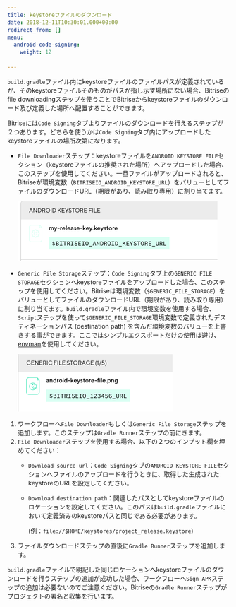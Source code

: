 ```yaml
---
title: keystoreファイルのダウンロード
date: 2018-12-11T10:30:01.000+00:00
redirect_from: []
menu:
  android-code-signing:
    weight: 12

---
```

`build.gradle`ファイル内にkeystoreファイルのファイルパスが定義されているが、そのkeystoreファイルそのものがパスが指し示す場所にない場合、Bitriseのfile downloadingステップを使うことでBitriseからkeystoreファイルのダウンロード及び定義した場所へ配置することができます。

Bitriseには`Code Signing`タブよりファイルのダウンロードを行えるステップが２つあります。どちらを使うかは`Code Signing`タブ内にアップロードしたkeystoreファイルの場所次第になります。

* `File Downloader`ステップ：keystoreファイルを`ANDROID KEYSTORE FILE`セクション（keystoreファイルの推奨された場所）へアップロードした場合、このステップを使用してください。一旦ファイルがアップロードされると、Bitriseが環境変数（`BITRISEIO_ANDROID_KEYSTORE_URL`）をバリューとしてファイルのダウンロードURL（期限があり、読み取り専用）に割り当てます。

  ![](/img/android-keystore.png)
* `Generic File Storage`ステップ：`Code Signing`タブ上の`GENERIC FILE STORAGE`セクションへkeystoreファイルをアップロードした場合、このステップを使用してください。Bitriseは環境変数（`$GENERIC_FILE_STORAGE`）をバリューとしてファイルのダウンロードURL（期限があり、読み取り専用）に割り当てます。`build.gradle`ファイル内で環境変数を使用する場合、`Script`ステップを使って`$GENERIC_FILE_STORAGE`環境変数で定義されたデスティネーションパス (destination path) を含んだ環境変数のバリューを上書きする事ができます。ここではシンプルエクスポートだけの使用は避け、[envman](/tips-and-tricks/expose-environment-variable/)を使用してください。

  ![](/img/keystore-generic.png)

1. ワークフローへ`File Downloader`もしくは`Generic File Storage`ステップを追加します。このステップは`Gradle Runner`ステップの前にきます。
2. `File Downloader`ステップを使用する場合、以下の２つのインプット欄を埋めてください：
   * `Download source url`：`Code Signing`タブの`ANDROID KEYSTORE FILE`セクションへファイルのアップロードを行うときに、取得した生成されたkeystoreのURLを設定してください。
   * `Download destination path`：関連したパスとしてkeystoreファイルのロケーションを設定してください。このパスは`build.gradle`ファイルにおいて定義済みのkeystoreパスと同じである必要があります。

     (例：`file://$HOME/keystores/project_release.keystore`)
3. ファイルダウンロードステップの直後に`Gradle Runner`ステップを追加します。

`build.gradle`ファイルで明記した同じロケーションへkeystoreファイルのダウンロードを行うステップの追加が成功した場合、ワークフローへ`Sign APK`ステップの追加は必要ないのでご注意ください。Bitriseの`Gradle Runner`ステップがプロジェクトの署名と収集を行います。